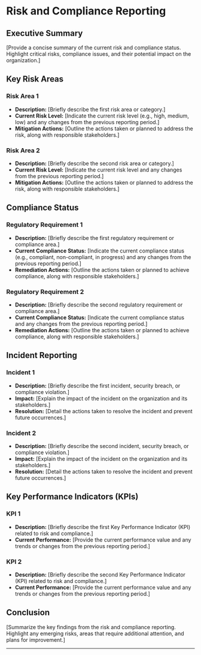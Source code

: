 # Risk and Compliance Reporting

## Executive Summary

[Provide a concise summary of the current risk and compliance status. Highlight critical risks, compliance issues, and their potential impact on the organization.]

## Key Risk Areas

### Risk Area 1

- **Description:** [Briefly describe the first risk area or category.]
- **Current Risk Level:** [Indicate the current risk level (e.g., high, medium, low) and any changes from the previous reporting period.]
- **Mitigation Actions:** [Outline the actions taken or planned to address the risk, along with responsible stakeholders.]

### Risk Area 2

- **Description:** [Briefly describe the second risk area or category.]
- **Current Risk Level:** [Indicate the current risk level and any changes from the previous reporting period.]
- **Mitigation Actions:** [Outline the actions taken or planned to address the risk, along with responsible stakeholders.]

## Compliance Status

### Regulatory Requirement 1

- **Description:** [Briefly describe the first regulatory requirement or compliance area.]
- **Current Compliance Status:** [Indicate the current compliance status (e.g., compliant, non-compliant, in progress) and any changes from the previous reporting period.]
- **Remediation Actions:** [Outline the actions taken or planned to achieve compliance, along with responsible stakeholders.]

### Regulatory Requirement 2

- **Description:** [Briefly describe the second regulatory requirement or compliance area.]
- **Current Compliance Status:** [Indicate the current compliance status and any changes from the previous reporting period.]
- **Remediation Actions:** [Outline the actions taken or planned to achieve compliance, along with responsible stakeholders.]

## Incident Reporting

### Incident 1

- **Description:** [Briefly describe the first incident, security breach, or compliance violation.]
- **Impact:** [Explain the impact of the incident on the organization and its stakeholders.]
- **Resolution:** [Detail the actions taken to resolve the incident and prevent future occurrences.]

### Incident 2

- **Description:** [Briefly describe the second incident, security breach, or compliance violation.]
- **Impact:** [Explain the impact of the incident on the organization and its stakeholders.]
- **Resolution:** [Detail the actions taken to resolve the incident and prevent future occurrences.]

## Key Performance Indicators (KPIs)

### KPI 1

- **Description:** [Briefly describe the first Key Performance Indicator (KPI) related to risk and compliance.]
- **Current Performance:** [Provide the current performance value and any trends or changes from the previous reporting period.]

### KPI 2

- **Description:** [Briefly describe the second Key Performance Indicator (KPI) related to risk and compliance.]
- **Current Performance:** [Provide the current performance value and any trends or changes from the previous reporting period.]

## Conclusion

[Summarize the key findings from the risk and compliance reporting. Highlight any emerging risks, areas that require additional attention, and plans for improvement.]

---

